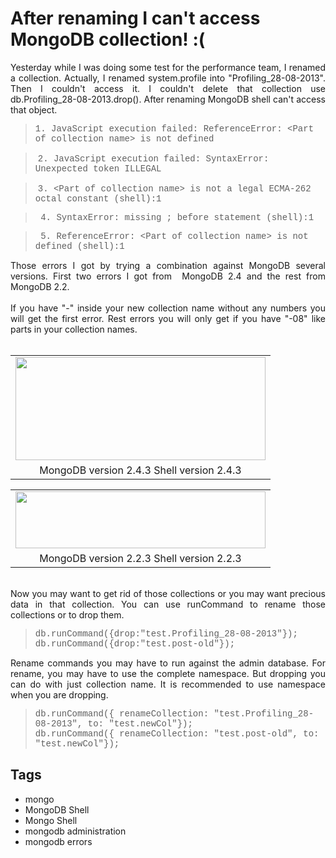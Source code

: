 # After renaming I can't access MongoDB collection! :(

<div dir="ltr" style="text-align: left;" trbidi="on"><div style="text-align: justify;">Yesterday while I was doing some test for the performance team, I renamed a collection. Actually, I renamed system.profile into "Profiling_28-08-2013". Then I couldn't access it. I couldn't delete that collection use db.Profiling_28-08-2013.drop(). After renaming MongoDB shell can't access that object.&nbsp;</div><blockquote class="tr_bq"><span style="font-family: &quot;courier new&quot; , &quot;courier&quot; , monospace;">1. JavaScript execution failed: ReferenceError:&nbsp;&lt;Part of collection name&gt;&nbsp;is not defined</span></blockquote><blockquote class="tr_bq">&nbsp;<span style="font-family: &quot;courier new&quot; , &quot;courier&quot; , monospace;">2. JavaScript execution failed: SyntaxError: Unexpected token ILLEGAL</span></blockquote><blockquote class="tr_bq">&nbsp;<span style="font-family: &quot;courier new&quot; , &quot;courier&quot; , monospace;">3. &lt;Part of collection name&gt; is not a legal ECMA-262 octal constant (shell):1</span></blockquote><blockquote class="tr_bq"><span style="font-family: &quot;courier new&quot; , &quot;courier&quot; , monospace;">&nbsp;4. SyntaxError: missing ; before statement (shell):1</span></blockquote><blockquote class="tr_bq"><span style="font-family: &quot;courier new&quot; , &quot;courier&quot; , monospace;">&nbsp;5. ReferenceError:&nbsp;&lt;Part of collection name&gt;&nbsp;is not defined (shell):1</span></blockquote><div style="text-align: justify;">Those errors I got by trying a combination against MongoDB several versions. First two errors I got from &nbsp;MongoDB 2.4 and the rest from MongoDB 2.2.</div><div style="text-align: justify;"><br /></div><div style="text-align: justify;">If you have "-" inside your new collection name without any numbers you will get the first error. Rest errors you will only get if you have "-08" like parts in your collection names.</div><div class="separator" style="clear: both; text-align: center;"><br /></div><table align="center" cellpadding="0" cellspacing="0" class="tr-caption-container" style="margin-left: auto; margin-right: auto; text-align: center;"><tbody><tr><td style="text-align: center;"><a href="http://2.bp.blogspot.com/-7ztbtKLg4qI/Uh7GI63bFoI/AAAAAAAAAz4/oboeQv3egm8/s1600/Screenshot+from+2013-08-29+09:24:12.png" imageanchor="1" style="margin-left: auto; margin-right: auto;"><img border="0" height="165" src="https://2.bp.blogspot.com/-7ztbtKLg4qI/Uh7GI63bFoI/AAAAAAAAAz4/oboeQv3egm8/s400/Screenshot+from+2013-08-29+09:24:12.png" width="400" /></a></td></tr><tr><td class="tr-caption" style="text-align: center;">MongoDB version 2.4.3 Shell version 2.4.3</td></tr></tbody></table><table align="center" cellpadding="0" cellspacing="0" class="tr-caption-container" style="margin-left: auto; margin-right: auto; text-align: center;"><tbody><tr><td style="text-align: center;"><a href="http://2.bp.blogspot.com/-_ZS0uRvZfKY/Uh7GhL5oVAI/AAAAAAAAA0A/ZMAFekxR_3Q/s1600/Screenshot+from+2013-08-29+09:26:41.png" imageanchor="1" style="margin-left: auto; margin-right: auto;"><img border="0" height="91" src="https://2.bp.blogspot.com/-_ZS0uRvZfKY/Uh7GhL5oVAI/AAAAAAAAA0A/ZMAFekxR_3Q/s400/Screenshot+from+2013-08-29+09:26:41.png" width="400" /></a></td></tr><tr><td class="tr-caption" style="text-align: center;">MongoDB version 2.2.3 Shell version 2.2.3</td></tr></tbody></table><div style="text-align: justify;"><br /></div><div style="text-align: justify;">Now you may want to get rid of those collections or you may want precious data in that collection. You can use runCommand to rename those collections or to drop them.</div><blockquote class="tr_bq"><span style="font-family: &quot;courier new&quot; , &quot;courier&quot; , monospace;">db.runCommand({drop:"test.Profiling_28-08-2013"});<br />db.runCommand({drop:"test.post-old"});</span></blockquote><div style="text-align: justify;">Rename commands you may have to run against the admin database. For rename, you may have to use the complete namespace. But dropping you can do with just collection name. It is recommended to use namespace when you are dropping.</div><blockquote class="tr_bq"><span style="font-family: &quot;courier new&quot; , &quot;courier&quot; , monospace;">db.runCommand({ renameCollection: "test.Profiling_28-08-2013", to: "test.newCol"});<br />db.runCommand({ renameCollection: "test.post-old", to: "test.newCol"});</span></blockquote></div>

## Tags

- mongo
- MongoDB Shell
- Mongo Shell
- mongodb administration
- mongodb errors